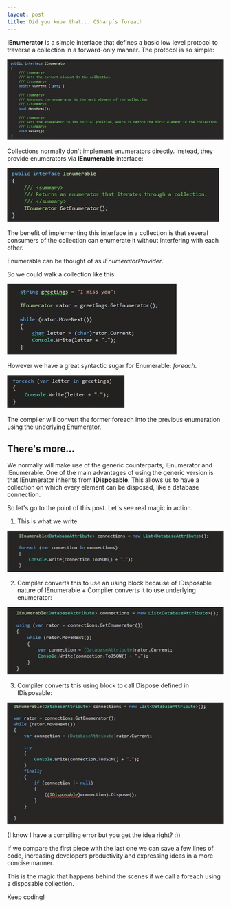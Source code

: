 ```yaml
---
layout: post
title: Did you know that... CSharp´s foreach
---
```


**IEnumerator** is a simple interface that defines a basic low level protocol to traverse a collection in a forward-only manner. The protocol is so simple:

![Image description](/images/foreach/IEnumerator.jpg)

Collections normally don't implement enumerators directly. Instead, they provide enumerators via **IEnumerable** interface:

![Image description](/images/foreach/IEnumerable.jpg)

The benefit of implementing this interface in a collection is that several consumers of the collection can enumerate it without interfering with each other. 

Enumerable can be thought of as _IEnumeratorProvider_.

So we could walk a collection like this:

![Image description](/images/foreach/WalkEnumerator.jpg)

However we have a  great syntactic sugar for Enumerable: *foreach*.

![Image description](/images/foreach/Foreach.jpg)

The compiler will convert the former foreach into the previous enumeration using the underlying Enumerator.

## There's more...

We normally will make use of the generic counterparts, IEnumerator<T> and IEnumerable<T>.
One of the main advantages of using the generic version is that IEnumerator<T> inherits from **IDisposable**. This allows us to have a collection on which every element can be disposed, like a database connection.

So let's go to the point of this post. Let's see real magic in action.

1. This is what we write:

![Image description](/images/foreach/foreach2.jpg)

2. Compiler converts this to use an using block because of IDisposable nature of IEnumerable + Compiler converts it to use underlying enumerator:

![Image description](/images/foreach/trans1.jpg)

3. Compiler converts this using block to call Dispose defined in IDisposable:

![Image description](/images/foreach/trans2.jpg)

(I know I have a compiling error but you get the idea right? :))

If we compare the first piece with the last one we can save a few lines of code, increasing developers productivity and expressing ideas in a more concise manner.

This is the magic that happens behind the scenes if we call a foreach using a disposable collection.

Keep coding!
